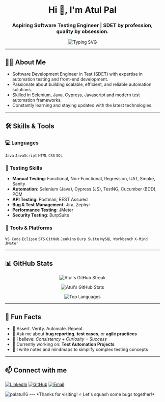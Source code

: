<h1 align="center">Hi 👋, I'm Atul Pal</h1>
<h3 align="center">Aspiring Software Testing Engineer | SDET by profession, quality by obsession.</h3>

<p align="center">
  <img src="https://readme-typing-svg.herokuapp.com?font=Fira+Code&size=22&pause=1000&center=true&vCenter=true&width=435&lines=Aspiring+QA+Engineer;Manual+%2B+Automation+Testing;API+Testing+with+Postman+&+REST+Assured;Performance+Testing+with+JMeter%26" alt="Typing SVG" />
</p>

---

## 👨‍🎓 About Me
- Software Development Engineer in Test (SDET) with expertise in automation testing and front-end development.
- Passionate about building scalable, efficient, and reliable automation solutions.
- Skilled in Selenium, Java, Cypress, Javascript and modern test automation frameworks.
- Constantly learning and staying updated with the latest technologies.

---

## 🛠️ Skills & Tools

### 💻 Languages
`Java` `JavaScript` `HTML` `CSS` `SQL` 

### 🧪 Testing Skills
- **Manual Testing**: Functional, Non-Functional, Regression, UAT, Smoke, Sanity
- **Automation**: Selenium (Java), Cypress (JS), TestNG, Cucumber (BDD), POM
- **API Testing**: Postman, REST Assured
- **Bug & Test Management**: Jira, Zephyr
- **Performance Testing**: JMeter
- **Security Testing**: BurpSuite

### 🧰 Tools & Platforms
`VS Code` `Eclipse` `STS` `GitHub` `Jenkins` `Burp Suite` `MySQL Workbench` `X-Mind` `JMeter`

---

## 📊 GitHub Stats
<p align="center">
  <img src="https://streak-stats.demolab.com/?user=palatul16&theme=tokyonight" alt="Atul's GitHub Streak" />
</p>

<p align="center">
  <img src="https://github-readme-stats.vercel.app/api?username=palatul16&show_icons=true&theme=tokyonight" alt="Atul's GitHub Stats" />
</p>

<p align="center">
   <img src="https://github-readme-stats.vercel.app/api/top-langs/?username=palatul16&layout=compact&theme=tokyonight" alt="Top Languages" />
</p>

---

## 🧩 Fun Facts
- 🧪 Assert. Verify. Automate. Repeat.
- 💬 Ask me about **bug reporting**, **test cases**, or **agile practices**
- 🧠 I believe: *Consistency + Curiosity = Success*
- 📌 Currently working on: **Test Automation Projects**
- 📝 I write notes and mindmaps to simplify complex testing concepts

---

## 📫 Connect with me

[![LinkedIn](https://img.shields.io/badge/LinkedIn-blue?style=for-the-badge&logo=linkedin&logoColor=white)](https://www.linkedin.com/in/atul-pal-451b13251)
[![GitHub](https://img.shields.io/badge/GitHub-000?style=for-the-badge&logo=github&logoColor=white)](https://github.com/palatul16)
[![Email](https://img.shields.io/badge/Gmail-red?style=for-the-badge&logo=gmail&logoColor=white)](mailto:atulpaldelhi@gmail.com)

  <img src="https://komarev.com/ghpvc/?username=palatul16&label=Profile%20views&color=0e75b6&style=flat" alt="palatul16" />
---
*Thanks for visiting! ⭐ Let's squash some bugs together!*
